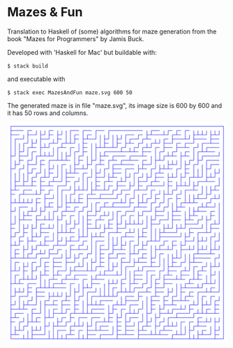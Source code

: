 Mazes & Fun
===========

Translation to Haskell of (some) algorithms for maze generation from the book "Mazes for Programmers" by Jamis Buck.

Developed with 'Haskell for Mac' but buildable with:

    $ stack build

and executable with

    $ stack exec MazesAndFun maze.svg 600 50

The generated maze is in file "maze.svg", its image size is 600 by 600 and it has 50 rows and columns.

![Generated maze](https://github.com/jmgimeno/MazesAndFun/blob/master/maze.svg)

